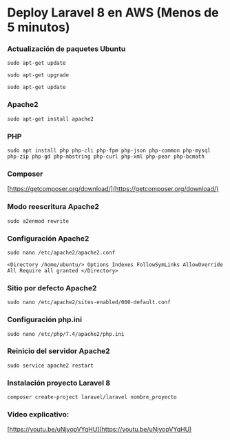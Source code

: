 # Deploy Laravel 8 en AWS (Menos de 5 minutos)


### Actualización de paquetes Ubuntu
`sudo apt-get update`  

`sudo apt-get upgrade`  

`sudo apt-get update`  

### Apache2
`sudo apt-get install apache2`  

### PHP 
`sudo apt install php php-cli php-fpm php-json php-common php-mysql php-zip php-gd php-mbstring php-curl php-xml php-pear php-bcmath`  

### Composer
[https://getcomposer.org/download/](https://getcomposer.org/download/)  

### Modo reescritura Apache2
`sudo a2enmod rewrite`  


### Configuración Apache2 
`sudo nano /etc/apache2/apache2.conf`  

`<Directory /home/ubuntu/>
        Options Indexes FollowSymLinks
        AllowOverride All
        Require all granted
</Directory>
`  

###  Sitio por defecto Apache2  
`sudo nano /etc/apache2/sites-enabled/000-default.conf`  

### Configuración php.ini
`sudo nano /etc/php/7.4/apache2/php.ini`

### Reinicio del servidor Apache2
`sudo service apache2 restart`

### Instalación proyecto Laravel 8
`composer create-project laravel/laravel nombre_proyecto`  

### Video explicativo:
[https://youtu.be/uNjyopVYqHU](https://youtu.be/uNjyopVYqHU)


